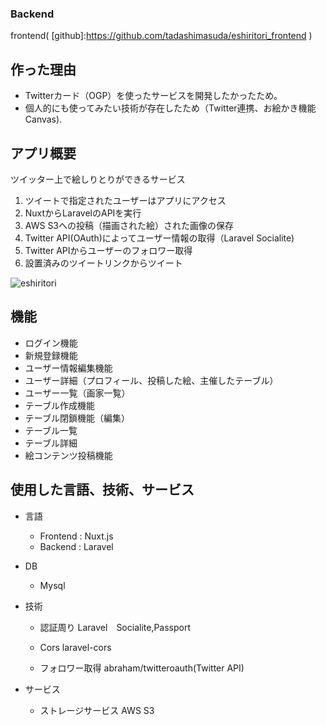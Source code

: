 ### Backend
frontend( [github]:https://github.com/tadashimasuda/eshiritori_frontend )

## 作った理由
   - Twitterカード（OGP）を使ったサービスを開発したかったため。
   - 個人的にも使ってみたい技術が存在したため（Twitter連携、お絵かき機能Canvas).

## アプリ概要
   ツイッター上で絵しりとりができるサービス
1. ツイートで指定されたユーザーはアプリにアクセス
2. NuxtからLaravelのAPIを実行
3. AWS S3への投稿（描画された絵）された画像の保存
4. Twitter API(OAuth)によってユーザー情報の取得（Laravel Socialite)
5. Twitter APIからユーザーのフォロワー取得
6. 設置済みのツイートリンクからツイート

![eshiritori](https://user-images.githubusercontent.com/51233312/103135556-6c714e80-46fc-11eb-9137-671742be94b7.png)

## 機能
- ログイン機能
- 新規登録機能
- ユーザー情報編集機能
- ユーザー詳細（プロフィール、投稿した絵、主催したテーブル）
- ユーザー一覧（画家一覧）
- テーブル作成機能
- テーブル閉鎖機能（編集）
- テーブル一覧
- テーブル詳細
- 絵コンテンツ投稿機能

## 使用した言語、技術、サービス
- 言語
    - Frontend : Nuxt.js
    - Backend : Laravel

- DB
    - Mysql

- 技術
    - 認証周り
        Laravel　Socialite,Passport
    
    - Cors
        laravel-cors
    
    - フォロワー取得
        abraham/twitteroauth(Twitter API)

- サービス
    - ストレージサービス
        AWS S3
